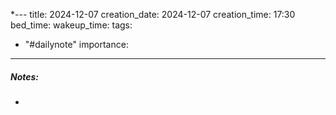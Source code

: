 *---
title: 2024-12-07
creation_date: 2024-12-07
creation_time: 17:30
bed_time: 
wakeup_time: 
tags:
  - "#dailynote"
importance:
---
##### Notes:
- 